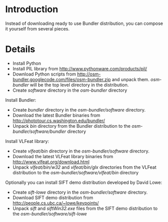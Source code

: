 # Introduction #
Instead of downloading ready to use Bundler distribution, you can compose it yourself from several pieces.

# Details #

  * Install Python
  * Install PIL library from http://www.pythonware.com/products/pil/
  * Download Python scripts from http://osm-bundler.googlecode.com/files/osm-bundler.zip and unpack them. _osm-bundler_ will be the top level directory in the distribution.
  * Create _software_ directory in the _osm-bundler_ directory

Install Bundler:
  * Create _bundler_ directory in the _osm-bundler/software_ directory.
  * Download the latest Bundler binaries from http://phototour.cs.washington.edu/bundler/
  * Unpack _bin_ directory from the Bundler distribution to the _osm-bundler/software/bundler_ directory

Install VLFeat library:
  * Create _vlfeat/bin_ directory in the _osm-bundler/software_ directory.
  * Download the latest VLFeat library binaries from http://www.vlfeat.org/download.html
  * Unpack _vlfeat/bin/w32_ and _vlfeat/bin/glx_ directories from the VLFeat distribution to the _osm-bundler/software/vlfeat/bin_ directory

Optionally you can install SIFT demo distribution developed by David Lowe:
  * Create _sift-lowe_ directory in the _osm-bundler/software_ directory.
  * Download SIFT demo distribution from http://people.cs.ubc.ca/~lowe/keypoints/
  * Unpack _sift_ and _siftWin32.exe_ files from the SIFT demo distribution to the _osm-bundler/software/sift-lowe_